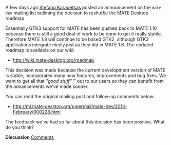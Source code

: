 <!-- 
.. link: http://ml.mate-desktop.org/pipermail/mate-dev/2014-February/000228.html
.. description: 
.. tags: News
.. date: 2014/02/13 06:43:12
.. title: MATE Desktop Roadmap Reshuffle
.. slug: 2014-02-13-mate-desktop-roadmap-reshuffle
.. author: Martin Wimpress
-->

A few days ago [Stefano Karapetsas](https://github.com/stefano-k) posted an 
announcement on the `mate-dev` mailing list outlining the decision to reshuffle
the MATE Desktop roadmap.

Essentially GTK3 support for MATE has been pushed back to MATE 1.10 because 
there is still a good deal of work to be done to get it really stable. Therefore
MATE 1.8 will continue to be based GTK2, although GTK3 applications integrate
nicely just as they did in MATE 1.6. The updated roadmap is available on our
wiki:

  * http://wiki.mate-desktop.org/roadmap

This decision was made because the current development version of MATE is stable,
incorporates many new features, improvements and bug fixes. We want to get all
that *"good stuff"* &trade; out to our users so they can benefit from the
advancements we've made sooner.

You can read the original mailing post and follow-up comments below:

  * http://ml.mate-desktop.org/pipermail/mate-dev/2014-February/000228.html

The feedback we've had so far about this decision has been positive. What do you
think?

<div class="alert alert-success">
<strong>Discussion</strong> <a href="http://forums.mate-desktop.org/viewtopic.php?f=20&t=2931" class="alert-link">Comments</a>
</div>
